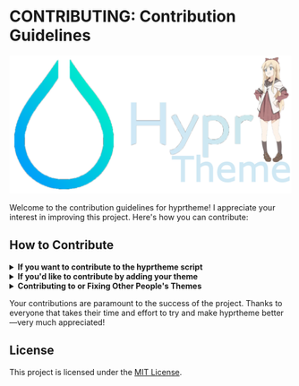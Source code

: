 # CONTRIBUTING: Contribution Guidelines
![hyprtheme-C](/assets/hyprtheme-C.png)

Welcome to the contribution guidelines for hyprtheme! I appreciate your interest in improving this project. Here's how you can contribute:

## How to Contribute

<details>
<summary><strong>If you want to contribute to the hyprtheme script</strong></summary>
  
  - Clone the repository to your local machine.
  
  - Make your changes.
  
  - Commit your changes with a descriptive message.
  
  - Push your changes to your fork of the repository.
  
  - Create a pull request to submit your contribution.
</details>
<details>
<summary><strong>If you'd like to contribute by adding your theme</strong></summary>

  - Clone the repository to your machine.
  
  - Add your theme folder in the [Themes](Themes) directory.
  
  - **Optionally**, add a README for your theme including a preview.
      - You may also include a "Hypr_RUN" script like the one [here](Themes/Default/Hypr_RUN) if you want to automate any processes.
      - Or a "Hypr_UNINSTALL" script like the one [here](Themes/Default/Hypr_UNINSTALL) if you want to provide an uninstall option for your theme.
      - These scripts will be automatically run by the [hyprtheme](hyprtheme) script.

  - Push your changes to your fork of the repository

  - Make a pull request to submit your contribution

### Note: I would highly suggest you take a look at the default theme since it's a great example. You can find it [here](Themes/Default).
</details>
<details>
<summary><strong>Contributing to or Fixing Other People's Themes</strong></summary>

  - Identify an issue with a theme in the repository or propose an improvement.

  - Open an issue on the repository describing the problem or enhancement.

  - Clone the repository to your local machine.

  - Address the issue or implement the improvement.

  - Commit your changes with a descriptive message.

  - Push your changes to your fork of the repository.

  - Create a pull request to submit your contribution.

### Note: Your pull request will be reviewed and merged as quickly as possible.
</details>

Your contributions are paramount to the success of the project. Thanks to everyone that takes their time and effort to try and make hyprtheme better—very much appreciated!

## License
This project is licensed under the [MIT License](LICENSE).
